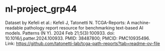# nl-project_grp44

Dataset by Kefeli et al.:
Kefeli J, Tatonetti N. TCGA-Reports: A machine-readable pathology report resource for benchmarking text-based AI models. Patterns (N Y). 2024 Feb 21;5(3):100933. doi: 10.1016/j.patter.2024.100933. PMID: 38487800; PMCID: PMC10935496.
Link:
https://github.com/tatonetti-lab/tcga-path-reports?tab=readme-ov-file
